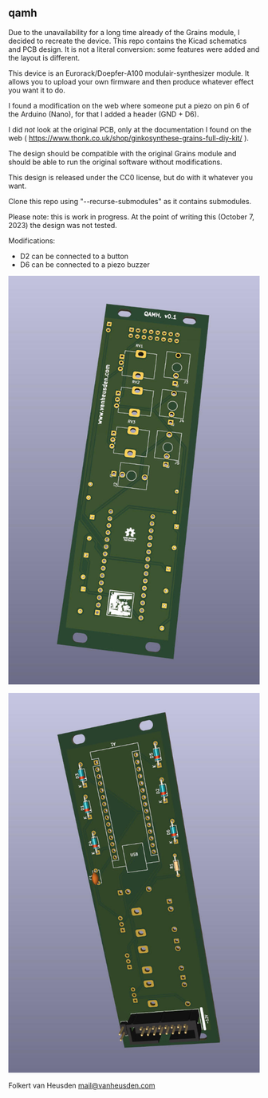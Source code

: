 qamh
----

Due to the unavailability for a long time already of the Grains module, I decided to recreate the device.
This repo contains the Kicad schematics and PCB design.
It is not a literal conversion: some features were added and the layout is different.

This device is an Eurorack/Doepfer-A100 modulair-synthesizer module. It allows you to upload your own firmware and then produce whatever effect you want it to do.

I found a modification on the web where someone put a piezo on pin 6 of the Arduino (Nano), for that I added a header (GND + D6).

I did *not* look at the original PCB, only at the documentation I found on the web ( https://www.thonk.co.uk/shop/ginkosynthese-grains-full-diy-kit/ ).

The design should be compatible with the original Grains module and should be able to run the original software without modifications.

This design is released under the CC0 license, but do with it whatever you want.

Clone this repo using "--recurse-submodules" as it contains submodules.

Please note: this is work in progress. At the point of writing this (October 7, 2023) the design was not tested.

Modifications:
* D2 can be connected to a button
* D6 can be connected to a piezo buzzer

![front](imgs/qamh_0.1_front.jpg "front")

![back](imgs/qamh_0.1_back.jpg "back")


Folkert van Heusden <mail@vanheusden.com>
